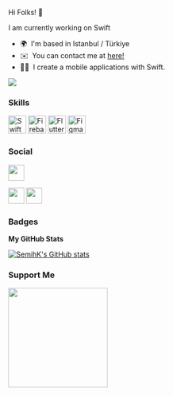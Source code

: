 Hi Folks! 👋 

I am currently working on Swift 
* 🌍  I'm based in Istanbul / Türkiye
* ✉️  You can contact me at [here!](mailto:semihkesgin@outlook.com) 
* 👨‍💻  I create a mobile applications with Swift.


<a href="https://www.github.com/SemihK" target="_blank" rel="noreferrer"><img src="https://img.shields.io/github/followers/SemihK?logo=github&style=for-the-badge&color=0891b2&labelColor=1c1917" /></a>
### Skills  

<p align="left"> <a href="https://developer.apple.com/swift/" target="_blank" rel="noreferrer"><img src="https://raw.githubusercontent.com/danielcranney/readme-generator/main/public/icons/skills/swift-colored.svg" width="36" height="36" alt="Swift" /></a>  <a href="https://firebase.google.com/" target="_blank" rel="noreferrer"><img src="https://raw.githubusercontent.com/danielcranney/readme-generator/main/public/icons/skills/firebase-colored.svg" width="36" height="36" alt="Firebase" /></a> <a href="https://flutter.dev/" target="_blank" rel="noreferrer"><img src="https://raw.githubusercontent.com/danielcranney/readme-generator/main/public/icons/skills/flutter-colored.svg" width="36" height="36" alt="Flutter" /></a> <a href="https://www.figma.com/" target="_blank" rel="noreferrer"><img src="https://raw.githubusercontent.com/danielcranney/readme-generator/main/public/icons/skills/figma-colored.svg" width="36" height="36" alt="Figma" /></a> </p> 

### Social

 <p align="left">  <a href="https://www.linkedin.com/in/semihkesgin" target="_blank" rel="noreferrer"><img src="https://raw.githubusercontent.com/danielcranney/readme-generator/main/public/icons/socials/linkedin.svg" width="32" height="32" /></a> </p>
 <a href="https://www.dev.to/semihk" target="_blank" rel="noreferrer"><img src="https://raw.githubusercontent.com/danielcranney/readme-generator/main/public/icons/socials/devdotto-dark.svg" width="32" height="32" /></a> <a href="https://www.github.com/SemihK" target="_blank" rel="noreferrer"><img src="https://raw.githubusercontent.com/danielcranney/readme-generator/main/public/icons/socials/github-dark.svg" width="32" height="32" /></a>
 
### Badges

<b>My GitHub Stats</b>

<a href="http://www.github.com/SemihK"><img src="https://github-readme-stats.vercel.app/api?username=SemihK&show_icons=true&hide=&count_private=true&title_color=0891b2&text_color=ffffff&icon_color=0891b2&bg_color=1c1917&hide_border=true&show_icons=true" alt="SemihK's GitHub stats" /></a>
### Support Me

<a href="https://www.buymeacoffee.com/semihkesgin"><img src="https://cdn.buymeacoffee.com/buttons/v2/default-yellow.png" width="200" /></a>

